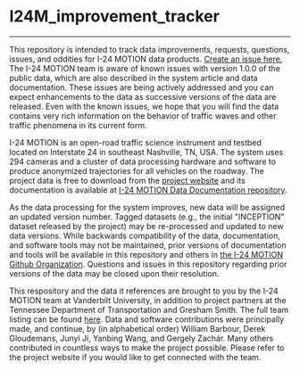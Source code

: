 # I24M_improvement_tracker
- - -
This repository is intended to track data improvements, requests, questions, issues, and oddities for I-24 MOTION data products. [Create an issue here.](https://github.com/I24-MOTION/I24M_improvement_tracker/issues) The I-24 MOTION team is aware of known issues with version 1.0.0 of the public data, which are also described in the system article and data documentation. These issues are being actively addressed and you can expect enhancements to the data as successive versions of the data are released. Even with the known issues, we hope that you will find the data contains very rich information on the behavior of traffic waves and other traffic phenomena in its current form.

I-24 MOTION is an open-road traffic science instrument and testbed located on Interstate 24 in southeast Nashville, TN, USA. The system uses 294 cameras and a cluster of data processing hardware and software to produce anonymized trajectories for all vehicles on the roadway. The project data is free to download from the [project website](https://i24motion.org) and its documentation is available at [I-24 MOTION Data Documentation repository](https://github.com/I24-MOTION/I24M_documentation).

As the data processing for the system improves, new data will be assigned an updated version number. Tagged datasets (e.g., the initial "INCEPTION" dataset released by the project) may be re-processed and updated to new data versions. While backwards compatibility of the data, documentation, and software tools may not be maintained, prior versions of documentation and tools will be available in this repository and others in [the I-24 MOTION Github Organization](https://github.com/I24-MOTION). Questions and issues in this repository regarding prior versions of the data may be closed upon their resolution.

This respository and the data it references are brought to you by the I-24 MOTION team at Vanderbilt University, in addition to project partners at the Tennessee Department of Transportation and Gresham Smith. The full team listing can be found [here](https://i24motion.org/team). Data and software contributions were principally made, and continue, by (in alphabetical order) William Barbour, Derek Gloudemans, Junyi Ji, Yanbing Wang, and Gergely Zachár. Many others contributed in countless ways to make the project possible. Please refer to the project website if you would like to get connected with the team.

